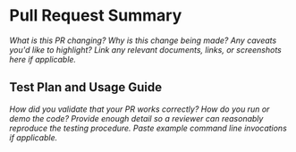 # Pull Request Summary

_What is this PR changing? Why is this change being made? Any caveats you'd like to highlight? Link any relevant documents, links, or screenshots here if applicable._

## Test Plan and Usage Guide

_How did you validate that your PR works correctly? How do you run or demo the code? Provide enough detail so a reviewer can reasonably reproduce the testing procedure. Paste example command line invocations if applicable._
